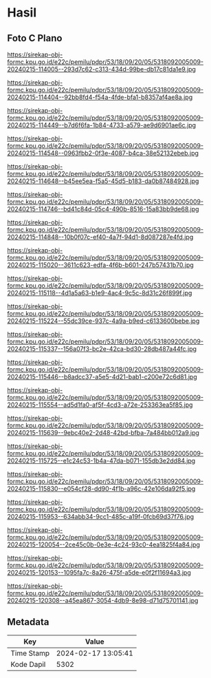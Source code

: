 # Hasil

## Foto C Plano

https://sirekap-obj-formc.kpu.go.id/e22c/pemilu/pdpr/53/18/09/20/05/5318092005009-20240215-114005--293d7c62-c313-434d-99be-db17c81da1e9.jpg

https://sirekap-obj-formc.kpu.go.id/e22c/pemilu/pdpr/53/18/09/20/05/5318092005009-20240215-114404--92bb8fd4-f54a-4fde-bfa1-b8357af4ae8a.jpg

https://sirekap-obj-formc.kpu.go.id/e22c/pemilu/pdpr/53/18/09/20/05/5318092005009-20240215-114449--b7d6f6fa-1b84-4733-a579-ae9d6901ae6c.jpg

https://sirekap-obj-formc.kpu.go.id/e22c/pemilu/pdpr/53/18/09/20/05/5318092005009-20240215-114548--0963fbb2-0f3e-4087-b4ca-38e52132ebeb.jpg

https://sirekap-obj-formc.kpu.go.id/e22c/pemilu/pdpr/53/18/09/20/05/5318092005009-20240215-114648--b45ee5ea-f5a5-45d5-b183-da0b87484928.jpg

https://sirekap-obj-formc.kpu.go.id/e22c/pemilu/pdpr/53/18/09/20/05/5318092005009-20240215-114746--bd41c84d-05c4-490b-8516-15a83bb9de68.jpg

https://sirekap-obj-formc.kpu.go.id/e22c/pemilu/pdpr/53/18/09/20/05/5318092005009-20240215-114848--10b0f07c-ef40-4a7f-94d1-8d087287e4fd.jpg

https://sirekap-obj-formc.kpu.go.id/e22c/pemilu/pdpr/53/18/09/20/05/5318092005009-20240215-115020--3611c623-edfa-4f6b-b601-247b57431b70.jpg

https://sirekap-obj-formc.kpu.go.id/e22c/pemilu/pdpr/53/18/09/20/05/5318092005009-20240215-115118--4d1a5a63-b1e9-4ac4-9c5c-8d31c26f899f.jpg

https://sirekap-obj-formc.kpu.go.id/e22c/pemilu/pdpr/53/18/09/20/05/5318092005009-20240215-115224--55dc39ce-937c-4a9a-b9ed-c6133600bebe.jpg

https://sirekap-obj-formc.kpu.go.id/e22c/pemilu/pdpr/53/18/09/20/05/5318092005009-20240215-115337--156a07f3-bc2e-42ca-bd30-28db487a44fc.jpg

https://sirekap-obj-formc.kpu.go.id/e22c/pemilu/pdpr/53/18/09/20/05/5318092005009-20240215-115446--b8adcc37-a5e5-4d21-bab1-c200e72c6d81.jpg

https://sirekap-obj-formc.kpu.go.id/e22c/pemilu/pdpr/53/18/09/20/05/5318092005009-20240215-115554--ad5d1fa0-af5f-4cd3-a72e-253363ea5f85.jpg

https://sirekap-obj-formc.kpu.go.id/e22c/pemilu/pdpr/53/18/09/20/05/5318092005009-20240215-115639--9ebc40e2-2d48-42bd-bfba-7a484bb012a9.jpg

https://sirekap-obj-formc.kpu.go.id/e22c/pemilu/pdpr/53/18/09/20/05/5318092005009-20240215-115725--e1c24c53-1b4a-47da-b071-155db3e2dd84.jpg

https://sirekap-obj-formc.kpu.go.id/e22c/pemilu/pdpr/53/18/09/20/05/5318092005009-20240215-115830--e054cf28-dd90-4f1b-a96c-42e106da92f5.jpg

https://sirekap-obj-formc.kpu.go.id/e22c/pemilu/pdpr/53/18/09/20/05/5318092005009-20240215-115953--634abb34-9cc1-485c-a19f-0fcb69d37f76.jpg

https://sirekap-obj-formc.kpu.go.id/e22c/pemilu/pdpr/53/18/09/20/05/5318092005009-20240215-120054--2ce45c0b-0e3e-4c24-93c0-4ea1825f4a84.jpg

https://sirekap-obj-formc.kpu.go.id/e22c/pemilu/pdpr/53/18/09/20/05/5318092005009-20240215-120153--1095fa7c-8a26-475f-a5de-e0f2f11694a3.jpg

https://sirekap-obj-formc.kpu.go.id/e22c/pemilu/pdpr/53/18/09/20/05/5318092005009-20240215-120308--a45ea867-3054-4db9-8e98-d71d75701141.jpg


## Metadata

| Key        | Value               |
| ---------- | ------------------- |
| Time Stamp | 2024-02-17 13:05:41 |
| Kode Dapil | 5302                |



